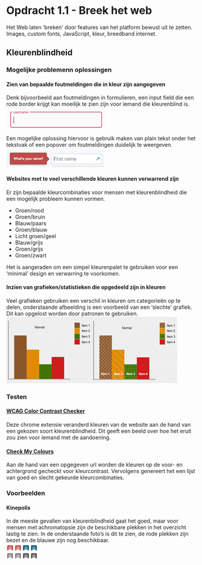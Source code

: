 # Opdracht 1.1 - Breek het web
Het Web laten 'breken' door features van het platform bewust uit te zetten. Images, custom fonts, JavaScript, kleur, breedband internet.

## Kleurenblindheid
### Mogelijke problemenn oplossingen
#### Zien van bepaalde foutmeldingen die in kleur zijn aangegeven
Denk bijvoorbeeld aan foutmeldingen in formulieren, een input field die een rode border krijgt kan moeilijk te zien zijn voor iemand die kleurenblind is.<br>
![Image of textfield](img/textfield_1.png)

Een mogelijke oplossing hiervoor is gebruik maken van plain tekst onder het tekstvak of een popover om foutmeldingen duidelijk te weergeven.<br>
![Image of textfield](img/textfield_2.png)

#### Websites met te veel verschillende kleuren kunnen verwarrend zijn
Er zijn bepaalde kleurcombinaties voor mensen met kleurenblindheid die een mogelijk probleem kunnen vormen.
- Groen/rood
- Groen/bruin
- Blauw/paars
- Groen/blauw
- Licht groen/geel
- Blauw/grijs
- Groen/grijs
- Groen/zwart

Het is aangeraden om een simpel kleurenpalet te gebruiken voor een ‘minimal’ design en verwarring te voorkomen.

#### Inzien van grafieken/statistieken die opgedeeld zijn in kleuren
Veel grafieken gebruiken een verschil in kleuren om categorieën op te delen, onderstaande afbeelding is een voorbeeld van een ‘slechte’ grafiek. Dit kan opgelost worden door patronen te gebruiken.
![Image of graph](img/graphs.png)

### Testen
#### [WCAG Color Contrast Checker](https://chrome.google.com/webstore/detail/wcag-color-contrast-check/plnahcmalebffmaghcpcmpaciebdhgdf?hl=nl)
Deze chrome extensie veranderd kleuren van de website aan de hand van een gekozen soort kleurenblindheid. Dit geeft een beeld over hoe het eruit zou zien voor iemand met de aandoening.

#### [Check My Colours](https://www.checkmycolours.com/)
Aan de hand van een opgegeven url worden de kleuren op de voor- en achtergrond gecheckt voor kleurcontrast. Vervolgens genereert het een lijst van goed en slecht gekeurde kleurcombinaties.

### Voorbeelden
#### Kinepolis
In de meeste gevallen van kleurenblindheid gaat het goed, maar voor mensen met achromatopsie zijn de beschikbare plekken in het overzicht lastig te zien. In de onderstaande foto’s is dit te zien, de rode plekken zijn bezet en de blauwe zijn nog beschikbaar.<br>
![Image of seats](img/seats.png)